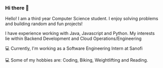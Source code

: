 ### Hi there 👋

<!--
**hjanday/hjanday** is a ✨ _special_ ✨ repository because its `README.md` (this file) appears on your GitHub profile. -->

<p>Hello! I am a third year Computer Science student. I enjoy solving problems and building random and fun projects!</p>
<p>I have experience working with Java, Javascript and Python. My interests lie within Backend Development and Cloud Operations/Engineering</p>
                
<p>💻 Currently, I'm working as a Software Engineering Intern at Sanofi</p>

<p>💻 Some of my hobbies are: Coding, Biking, Weightlifting and Reading.</p>


